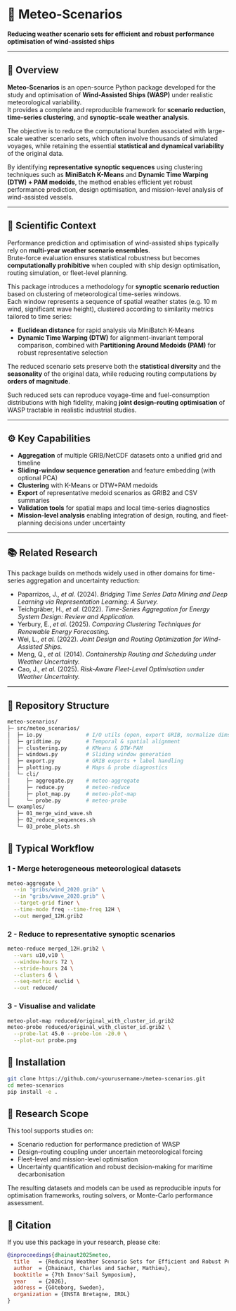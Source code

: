 
# 🌊 Meteo-Scenarios  
**Reducing weather scenario sets for efficient and robust performance optimisation of wind-assisted ships**

---

## 🧭 Overview

**Meteo-Scenarios** is an open-source Python package developed for the study and optimisation of **Wind-Assisted Ships (WASP)** under realistic meteorological variability.  
It provides a complete and reproducible framework for **scenario reduction**, **time-series clustering**, and **synoptic-scale weather analysis**.

The objective is to reduce the computational burden associated with large-scale weather scenario sets, which often involve thousands of simulated voyages, while retaining the essential **statistical and dynamical variability** of the original data.

By identifying **representative synoptic sequences** using clustering techniques such as **MiniBatch K-Means** and **Dynamic Time Warping (DTW) + PAM medoids**, the method enables efficient yet robust performance prediction, design optimisation, and mission-level analysis of wind-assisted vessels.

---

## 🔬 Scientific Context

Performance prediction and optimisation of wind-assisted ships typically rely on **multi-year weather scenario ensembles**.  
Brute-force evaluation ensures statistical robustness but becomes **computationally prohibitive** when coupled with ship design optimisation, routing simulation, or fleet-level planning.

This package introduces a methodology for **synoptic scenario reduction** based on clustering of meteorological time-series windows.  
Each window represents a sequence of spatial weather states (e.g. 10 m wind, significant wave height), clustered according to similarity metrics tailored to time series:

- **Euclidean distance** for rapid analysis via MiniBatch K-Means  
- **Dynamic Time Warping (DTW)** for alignment-invariant temporal comparison, combined with **Partitioning Around Medoids (PAM)** for robust representative selection

The reduced scenario sets preserve both the **statistical diversity** and the **seasonality** of the original data, while reducing routing computations by **orders of magnitude**.

Such reduced sets can reproduce voyage-time and fuel-consumption distributions with high fidelity, making **joint design–routing optimisation** of WASP tractable in realistic industrial studies.

---

## ⚙️ Key Capabilities

- **Aggregation** of multiple GRIB/NetCDF datasets onto a unified grid and timeline  
- **Sliding-window sequence generation** and feature embedding (with optional PCA)  
- **Clustering** with K-Means or DTW+PAM medoids  
- **Export** of representative medoid scenarios as GRIB2 and CSV summaries  
- **Validation tools** for spatial maps and local time-series diagnostics  
- **Mission-level analysis** enabling integration of design, routing, and fleet-planning decisions under uncertainty

---

## 📚 Related Research

This package builds on methods widely used in other domains for time-series aggregation and uncertainty reduction:

- Paparrizos, J., *et al.* (2024). *Bridging Time Series Data Mining and Deep Learning via Representation Learning: A Survey.*  
- Teichgräber, H., *et al.* (2022). *Time-Series Aggregation for Energy System Design: Review and Application.*  
- Yerbury, E., *et al.* (2025). *Comparing Clustering Techniques for Renewable Energy Forecasting.*  
- Wei, L., *et al.* (2022). *Joint Design and Routing Optimization for Wind-Assisted Ships.*  
- Meng, Q., *et al.* (2014). *Containership Routing and Scheduling under Weather Uncertainty.*  
- Cao, J., *et al.* (2025). *Risk-Aware Fleet-Level Optimisation under Weather Uncertainty.*

---

## 🧩 Repository Structure

```bash
meteo-scenarios/
├─ src/meteo_scenarios/
│  ├─ io.py              # I/O utils (open, export GRIB, normalize dims)
│  ├─ gridtime.py        # Temporal & spatial alignment
│  ├─ clustering.py      # KMeans & DTW-PAM
│  ├─ windows.py         # Sliding window generation
│  ├─ export.py          # GRIB exports + label handling
│  ├─ plotting.py        # Maps & probe diagnostics
│  └─ cli/
│     ├─ aggregate.py    # meteo-aggregate
│     ├─ reduce.py       # meteo-reduce
│     ├─ plot_map.py     # meteo-plot-map
│     └─ probe.py        # meteo-probe
└─ examples/
   ├─ 01_merge_wind_wave.sh
   ├─ 02_reduce_sequences.sh
   └─ 03_probe_plots.sh

```

## 🚀 Typical Workflow

### 1 - Merge heterogeneous meteorological datasets
```bash
meteo-aggregate \
  --in "gribs/wind_2020.grib" \
  --in "gribs/wave_2020.grib" \
  --target-grid finer \
  --time-mode freq --time-freq 12H \
  --out merged_12H.grib2

```

### 2 - Reduce to representative synoptic scenarios
```bash
meteo-reduce merged_12H.grib2 \
  --vars u10,v10 \
  --window-hours 72 \
  --stride-hours 24 \
  --clusters 6 \
  --seq-metric euclid \
  --out reduced/
```

### 3 - Visualise and validate
```bash
meteo-plot-map reduced/original_with_cluster_id.grib2
meteo-probe reduced/original_with_cluster_id.grib2 \
  --probe-lat 45.0 --probe-lon -20.0 \
  --plot-out probe.png

```

## 🔧 Installation

```bash
git clone https://github.com/<yourusername>/meteo-scenarios.git
cd meteo-scenarios
pip install -e .

```
  
## 🧠 Research Scope

This tool supports studies on:

* Scenario reduction for performance prediction of WASP
* Design–routing coupling under uncertain meteorological forcing
* Fleet-level and mission-level optimisation
* Uncertainty quantification and robust decision-making for maritime decarbonisation

The resulting datasets and models can be used as reproducible inputs for optimisation frameworks, routing solvers, or Monte-Carlo performance assessment.

## 🧾 Citation
If you use this package in your research, please cite:

```bibtex
@inproceedings{dhainaut2025meteo,
  title   = {Reducing Weather Scenario Sets for Efficient and Robust Performance Optimisation of Wind-Assisted Ships},
  author  = {Dhainaut, Charles and Sacher, Mathieu},
  booktitle = {7th Innov'Sail Symposium},
  year    = {2026},
  address = {Göteborg, Sweden},
  organization = {ENSTA Bretagne, IRDL}
}
```
